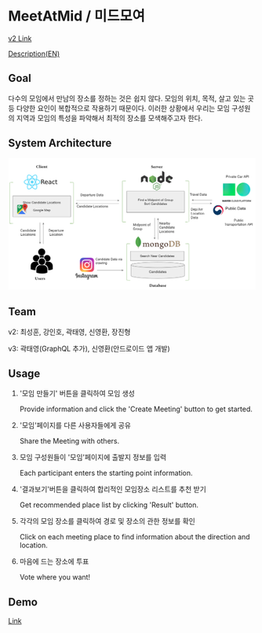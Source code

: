 # MeetAtMid / 미드모여

[v2 Link](https://github.com/kookmin-sw/2019-cap1-2019_5)

[Description(EN)](https://jeldo.github.io/projects/MeetAtMid/page/)


## Goal

다수의 모임에서 만남의 장소를 정하는 것은 쉽지 않다. 모임의 위치, 목적, 살고 있는 곳 등 다양한 요인이 복합적으로 작용하기 때문이다. 이러한 상황에서 우리는 모임 구성원의 지역과 모임의 특성을 파악해서 최적의 장소를 모색해주고자 한다.

## System Architecture

<img src="./doc/archi.PNG">

## Team

v2: 최성훈, 강인호, 곽태영, 신영환, 장진형

v3: 곽태영(GraphQL 추가), 신영환(안드로이드 앱 개발)

## Usage

1. '모임 만들기' 버튼을 클릭하여 모임 생성

    Provide information and click the 'Create Meeting' button to get started.

2. '모임'페이지를 다른 사용자들에게 공유

    Share the Meeting with others.

3. 모임 구성원들이 '모임'페이지에 출발지 정보를 입력

    Each participant enters the starting point information.

4. '결과보기'버튼을 클릭하여 합리적인 모임장소 리스트를 추천 받기

    Get recommended place list by clicking 'Result' button.

5. 각각의 모임 장소를 클릭하여 경로 및 장소의 관한 정보를 확인

    Click on each meeting place to find information about the direction and location.

6. 마음에 드는 장소에 투표

    Vote where you want!


## Demo
[Link](https://www.youtube.com/watch?v=iy-3Q11D7dg&feature=youtu.be)
